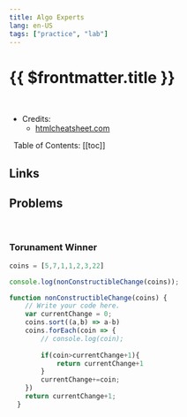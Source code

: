 ```yaml
---
title: Algo Experts
lang: en-US
tags: ["practice", "lab"]
---
```


# {{ $frontmatter.title }}

<TagBadge />

&nbsp;
&nbsp;
- Credits:
  - [htmlcheatsheet.com](https://htmlcheatsheet.com/)


&nbsp;
Table of Contents:
[[toc]]

## Links


## Problems

<br>

### Torunament Winner
```javascript
coins = [5,7,1,1,2,3,22]

console.log(nonConstructibleChange(coins));

function nonConstructibleChange(coins) {
    // Write your code here.
    var currentChange = 0;
    coins.sort((a,b) => a-b)
    coins.forEach(coin => {
        // console.log(coin);
        
        if(coin>currentChange+1){
            return currentChange+1
        }
        currentChange+=coin;
    })
    return currentChange+1;
  }


```